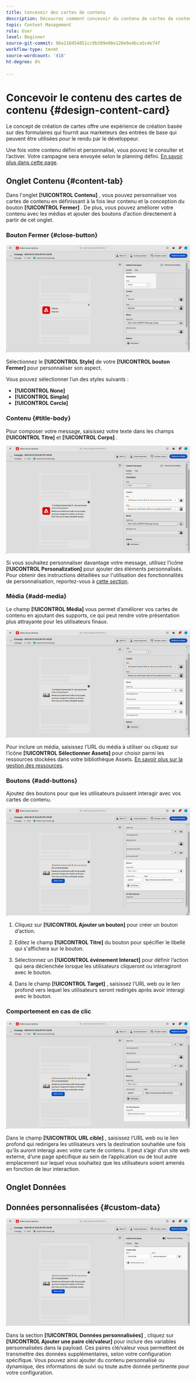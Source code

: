```yaml
---
title: Concevoir des cartes de contenu
description: Découvrez comment concevoir du contenu de cartes de contenu
topic: Content Management
role: User
level: Beginner
source-git-commit: 96a218d54851cc9b309e08e120e9a4bca5c4e74f
workflow-type: tm+mt
source-wordcount: '418'
ht-degree: 6%

---
```


# Concevoir le contenu des cartes de contenu {#design-content-card}

Le concept de création de cartes offre une expérience de création basée sur des formulaires qui fournit aux marketeurs des entrées de base qui peuvent être utilisées pour le rendu par le développeur.

Une fois votre contenu défini et personnalisé, vous pouvez le consulter et l’activer. Votre campagne sera envoyée selon le planning défini. [En savoir plus dans cette page](../campaigns/review-activate-campaign.md).

## Onglet Contenu {#content-tab}

Dans l&#39;onglet **[!UICONTROL Contenu]** , vous pouvez personnaliser vos cartes de contenu en définissant à la fois leur contenu et la conception du bouton **[!UICONTROL Fermer]** . De plus, vous pouvez améliorer votre contenu avec les médias et ajouter des boutons d’action directement à partir de cet onglet.

### Bouton Fermer {#close-button}

![](assets/content-card-design-1.png)

Sélectionnez le **[!UICONTROL Style]** de votre **[!UICONTROL bouton Fermer]** pour personnaliser son aspect.

Vous pouvez sélectionner l’un des styles suivants :

* **[!UICONTROL None]**
* **[!UICONTROL Simple]**
* **[!UICONTROL Cercle]**

### Contenu {#title-body}

Pour composer votre message, saisissez votre texte dans les champs **[!UICONTROL Titre]** et **[!UICONTROL Corps]** .

![](assets/content-card-design-2.png)

Si vous souhaitez personnaliser davantage votre message, utilisez l’icône **[!UICONTROL Personalization]** pour ajouter des éléments personnalisés. Pour obtenir des instructions détaillées sur l&#39;utilisation des fonctionnalités de personnalisation, reportez-vous à [cette section](../personalization/personalize.md).

<!--
+++More options with advanced formatting

If the **[!UICONTROL Advanced formatting mode]** is switched on, you can choose for your **[!UICONTROL Header]** and **[!UICONTROL Body]**:

* the **[!UICONTROL Font]**
* the **[!UICONTROL Pt size]**
* the **[!UICONTROL Font Color]**
* the **[!UICONTROL Alignment]**
+++
-->

### Média {#add-media}

Le champ **[!UICONTROL Média]** vous permet d’améliorer vos cartes de contenu en ajoutant des supports, ce qui peut rendre votre présentation plus attrayante pour les utilisateurs finaux.

![](assets/content-card-design-3.png)

Pour inclure un média, saisissez l’URL du média à utiliser ou cliquez sur l’icône **[!UICONTROL Sélectionner Assets]** pour choisir parmi les ressources stockées dans votre bibliothèque Assets. [En savoir plus sur la gestion des ressources](../content-management/assets.md).

<!--
+++More options with advanced formatting

If the **[!UICONTROL Advanced formatting mode]** is switched on, you can add an **[!UICONTROL Alternative text]** for screen reading applications and another asset in the **[!UICONTROL Dark Mode Media URL]** field.

+++
-->

### Boutons {#add-buttons}

Ajoutez des boutons pour que les utilisateurs puissent interagir avec vos cartes de contenu.

![](assets/content-card-design-4.png)

1. Cliquez sur **[!UICONTROL Ajouter un bouton]** pour créer un bouton d’action.

1. Editez le champ **[!UICONTROL Titre]** du bouton pour spécifier le libellé qui s&#39;affichera sur le bouton.

1. Sélectionnez un **[!UICONTROL événement Interact]** pour définir l’action qui sera déclenchée lorsque les utilisateurs cliqueront ou interagiront avec le bouton.

1. Dans le champ **[!UICONTROL Target]** , saisissez l’URL web ou le lien profond vers lequel les utilisateurs seront redirigés après avoir interagi avec le bouton.

<!--
+++More options with advanced formatting

If the **[!UICONTROL Advanced formatting mode]** is switched on, you can choose for your **[!UICONTROL Buttons]**:

* the **[!UICONTROL Font]**
* the **[!UICONTROL Pt size]**
* the **[!UICONTROL Font Color]**
* the **[!UICONTROL Alignment]**

+++
-->

### Comportement en cas de clic

![](assets/content-card-design-5.png)

Dans le champ **[!UICONTROL URL cible]** , saisissez l’URL web ou le lien profond qui redirigera les utilisateurs vers la destination souhaitée une fois qu’ils auront interagi avec votre carte de contenu. Il peut s’agir d’un site web externe, d’une page spécifique au sein de l’application ou de tout autre emplacement sur lequel vous souhaitez que les utilisateurs soient amenés en fonction de leur interaction.

## Onglet Données

## Données personnalisées {#custom-data}

![](assets/content-card-design-6.png)

Dans la section **[!UICONTROL Données personnalisées]** , cliquez sur **[!UICONTROL Ajouter une paire clé/valeur]** pour inclure des variables personnalisées dans la payload. Ces paires clé/valeur vous permettent de transmettre des données supplémentaires, selon votre configuration spécifique. Vous pouvez ainsi ajouter du contenu personnalisé ou dynamique, des informations de suivi ou toute autre donnée pertinente pour votre configuration.
